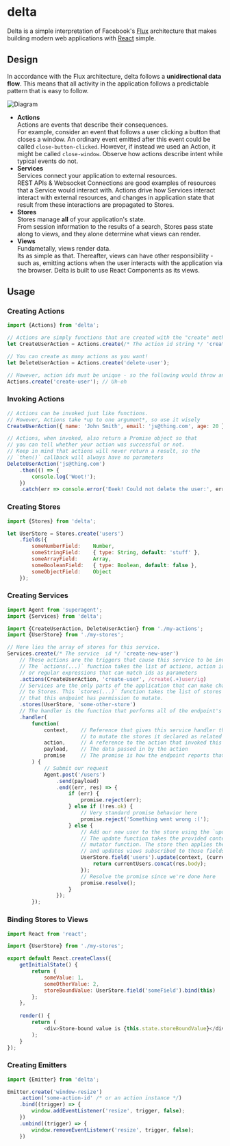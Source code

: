 # delta
Delta is a simple interpretation of Facebook's [Flux](https://facebook.github.io/flux/) architecture that makes building modern web applications with [React](https://facebook.github.io/react/) simple.

## Design
In accordance with the Flux architecture, delta follows a **unidirectional data flow**. This means that all activity in the application follows a predictable pattern that is easy to follow.  

![Diagram](https://raw.github.com/skeswa/delta/master/docs/diagram.jpg)  

- **Actions**  
Actions are events that describe their consequences.  
For example, consider an event that follows a user clicking a button that closes a window. An ordinary event emitted after this event could be called `close-button-clicked`. However, if instead we used an Action, it might be called `close-window`. Observe how actions describe intent while typical events do not.
- **Services**  
Services connect your application to external resources.  
REST APIs & Websocket Connections are good examples of resources that a Service would interact with. Actions drive how Services interact interact with external resources, and changes in application state that result from these interactions are propagated to Stores.
- **Stores**  
Stores manage **all** of your application's state.  
From session information to the results of a search, Stores pass state along to views, and they alone determine what views can render.
- **Views**  
Fundametally, views render data.  
Its as simple as that. Thereafter, views can have other responsibility - such as, emitting actions when the user interacts with the application via the browser. Delta is built to use React Components as its views.  

## Usage
### Creating Actions
```javascript
import {Actions} from 'delta';

// Actions are simply functions that are created with the "create" method of the Actions object
let CreateUserAction = Actions.create(/* The action id string */ 'create-user');

// You can create as many actions as you want!
let DeleteUserAction = Actions.create('delete-user');

// However, action ids must be unique - so the following would throw an error
Actions.create('create-user'); // Uh-oh
```
### Invoking Actions
```javascript
// Actions can be invoked just like functions.
// However, Actions take *up to one argument*, so use it wisely
CreateUserAction({ name: 'John Smith', email: 'js@thing.com', age: 20 });

// Actions, when invoked, also return a Promise object so that
// you can tell whether your action was successful or not.
// Keep in mind that actions will never return a result, so the
// `then()` callback will always have no parameters
DeleteUserAction('js@thing.com')
    .then(() => {
        console.log('Woot!');
    })
    .catch(err => console.error('Eeek! Could not delete the user:', err));
```

### Creating Stores
```javascript
import {Stores} from 'delta';

let UserStore = Stores.create('users')
    .fields({
        someNumberField:    Number,
        someStringField:    { type: String, default: 'stuff' },
        someArrayField:     Array,
        someBooleanField:   { type: Boolean, default: false },
        someObjectField:    Object
    });
```

### Creating Services
```javascript
import Agent from 'superagent';
import {Services} from 'delta';

import {CreateUserAction, DeleteUserAction} from './my-actions';
import {UserStore} from './my-stores';

// Here lies the array of stores for this service.
Services.create(/* The service  id */ 'create-new-user')
    // These actions are the triggers that cause this service to be invoked. 
    // The `actions(...)` function takes the list of actions, action ids,
    // or regular expressions that can match ids as parameters
    .actions(CreateUserAction, 'create-user', /create(.+)user/ig)
    // Services are the only parts of the application that can make changes
    // to Stores. This `stores(...)` function takes the list of stores or store ids
    // that this endpoint has permission to mutate.
    .stores(UserStore, 'some-other-store')
    // The handler is the function that performs all of the endpoint's logic
    .handler(
        function(
            context,    // Reference that gives this service handler the ability
                        // to mutate the stores it declared as related
            action,     // A reference to the action that invoked this service handler
            payload,    // The data passed in by the action
            promise     // The promise is how the endpoint reports that its finished
        ) {
            // Submit our request
            Agent.post('/users')
                .send(payload)
                .end((err, res) => {
                    if (err) {
                        promise.reject(err);
                    } else if (!res.ok) {
                        // Very standard promise behavior here
                        promise.reject('Something went wrong :(');
                    } else {
                        // Add our new user to the store using the `update(...)` function.
                        // The update function takes the provided context parameter and a
                        // mutator function. The store then applies the mutator function
                        // and updates views subscribed to those fields.
                        UserStore.field('users').update(context, (currentUsers) => {
                            return currentUsers.concat(res.body);
                        });
                        // Resolve the promise since we're done here
                        promise.resolve();
                    }
                });
        });
```

### Binding Stores to Views
```javascript
import React from 'react';

import {UserStore} from './my-stores';

export default React.createClass({
    getInitialState() {
        return {
            someValue: 1,
            someOtherValue: 2,
            storeBoundValue: UserStore.field('someField').bind(this)
        };
    },
    
    render() {
        return (
            <div>Store-bound value is {this.state.storeBoundValue}</div>
        );
    }
});
```

### Creating Emitters
```javascript
import {Emitter} from 'delta';

Emitter.create('window-resize')
    .action('some-action-id' /* or an action instance */)
    .bind((trigger) => {
        window.addEventListener('resize', trigger, false);
    })
    .unbind((trigger) => {
        window.removeEventListener('resize', trigger, false);
    })
```
